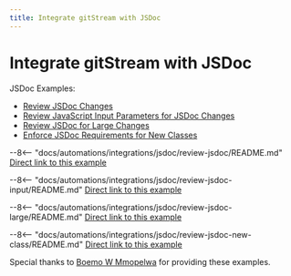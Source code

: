 ```yaml
---
title: Integrate gitStream with JSDoc
---
```

# Integrate gitStream with JSDoc

JSDoc Examples:

* [Review JSDoc Changes](#review-jsdoc)
* [Review JavaScript Input Parameters for JSDoc Changes](#review-jsdoc-input-parameters)
* [Review JSDoc for Large Changes](#review-jsdoc-large-change)
* [Enforce JSDoc Requirements for New Classes](#review-new-class-jsdoc)


<a name="review-jsdoc"></a>
--8<-- "docs/automations/integrations/jsdoc/review-jsdoc/README.md"
[Direct link to this example](/automations/integrations/jsdoc/review-jsdoc/)

<a name="review-jsdoc-input-parameters"></a>
--8<-- "docs/automations/integrations/jsdoc/review-jsdoc-input/README.md"
[Direct link to this example](/automations/integrations/jsdoc/review-jsdoc-input/)

<a name="review-jsdoc-large-change"></a>
--8<-- "docs/automations/integrations/jsdoc/review-jsdoc-large/README.md"
[Direct link to this example](/automations/integrations/jsdoc/review-jsdoc-large/)

<a name="review-new-class-jsdoc"></a>
--8<-- "docs/automations/integrations/jsdoc/review-jsdoc-new-class/README.md"
[Direct link to this example](/automations/integrations/jsdoc/review-jsdoc-new-class/)

Special thanks to [Boemo W Mmopelwa](https://github.com/xTrilton) for providing these examples.
